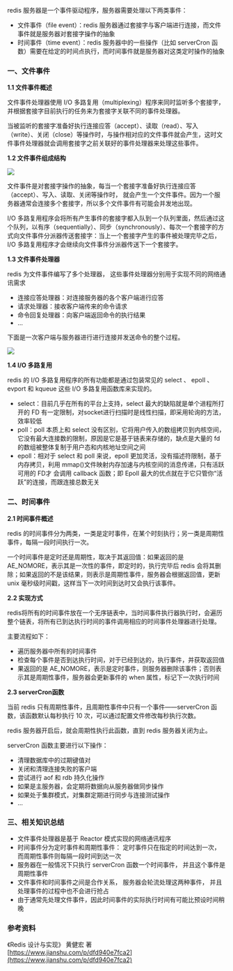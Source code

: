 redis 服务器是一个事件驱动程序，服务器需要处理以下两类事件：
- 文件事件（file event）：redis 服务器通过套接字与客户端进行连接，而文件事件就是服务器对套接字操作的抽象
- 时间事件（time event）：redis 服务器中的一些操作（比如 serverCron 函数）需要在给定的时间点执行，而时间事件就是服务器对这类定时操作的抽象

### 一、文件事件

**1.1 文件事件概述**

文件事件处理器使用 I/O 多路复用（multiplexing）程序来同时监听多个套接字，并根据套接字目前执行的任务来为套接字关联不同的事件处理器。

当被监听的套接字准备好执行连接应答（accept）、读取（read）、写入（write）、关闭（close）等操作时，与操作相对应的文件事件就会产生，这时文件事件处理器就会调用套接字之前关联好的事件处理器来处理这些事件。

**1.2 文件事件组成结构**

![](http://redisbook.com/_images/graphviz-f0d024ca2782cbbe20e2cd1e52540d92f64b3a37.png)

文件事件是对套接字操作的抽象，每当一个套接字准备好执行连接应答（accept）、写入、读取、关闭等操作时， 就会产生一个文件事件。因为一个服务器通常会连接多个套接字，所以多个文件事件有可能会并发地出现。

I/O 多路复用程序会将所有产生事件的套接字都入队到一个队列里面，然后通过这个队列，以有序（sequentially）、同步（synchronously）、每次一个套接字的方式向文件事件分派器传送套接字：当上一个套接字产生的事件被处理完毕之后，I/O 多路复用程序才会继续向文件事件分派器传送下一个套接字。

**1.3 文件事件处理器**

redis 为文件事件编写了多个处理器， 这些事件处理器分别用于实现不同的网络通讯需求

- 连接应答处理器：对连接服务器的各个客户端进行应答
- 请求处理器：接收客户端传来的命令请求
- 命令回复处理器：向客户端返回命令的执行结果
- ...

下面是一次客户端与服务器进行进行连接并发送命令的整个过程。

![](http://redisbook.com/_images/graphviz-ecd9b3ff243e2f34204c0f9f2a590058bf262d84.png)

**1.4 I/O 多路复用**

redis 的 I/O 多路复用程序的所有功能都是通过包装常见的 select 、 epoll 、 evport 和 kqueue 这些 I/O 多路复用函数库来实现的。
 
- select：目前几乎在所有的平台上支持，select 最大的缺陷就是单个进程所打开的 FD 有一定限制，对socket进行扫描时是线性扫描，即采用轮询的方法，效率较低
- poll：poll 本质上和 select 没有区别，它将用户传入的数组拷贝到内核空间，它没有最大连接数的限制，原因是它是基于链表来存储的，缺点是大量的 fd 的数组被整体复制于用户态和内核地址空间之间
- epoll：相对于 select 和 poll 来说，epoll 更加灵活，没有描述符限制，基于内存拷贝，利用 mmap()文件映射内存加速与内核空间的消息传递，只有活跃可用的 FD才 会调用 callback 函数；即 Epoll 最大的优点就在于它只管你“活跃”的连接，而跟连接总数无关

### 二、时间事件

**2.1 时间事件概述**

redis 的时间事件分为两类，一类是定时事件，在某个时刻执行；另一类是周期性事件，每隔一段时间执行一次。

 一个时间事件是定时还是周期性，取决于其返回值：如果返回的是 AE_NOMORE，表示其是一次性的事件，即定时的，执行完毕后 redis 会将其删除；如果返回的不是该结果，则表示是周期性事件，服务器会根据返回值，更新 unix 毫秒级时间戳，这样当下一次时间到达时又会执行该事件。

**2.2 实现方式**

 redis将所有的时间事件放在一个无序链表中，当时间事件执行器执行时，会遍历整个链表，将所有已到达执行时间的事件调用相应的时间事件处理器进行处理。

 主要流程如下：

 - 遍历服务器中所有的时间事件
 - 检查每个事件是否到达执行时间，对于已经到达的，执行事件，并获取返回值
 - 果返回的是 AE_NOMORE，表示是定时事件，则服务器删除该事件；否则表示其是周期性事件，服务器会更新事件的 when 属性，标记下一次执行时间

**2.3 serverCron函数**

当前 redis 只有周期性事件，且周期性事件中只有一个事件——serverCron 函数，该函数默认每秒执行 10 次，可以通过配置文件修改每秒执行次数。

redis 服务器开启后，就会周期性执行此函数，直到 redis 服务器关闭为止。

serverCron 函数主要进行以下操作：

- 清理数据库中的过期键值对
- 关闭和清理连接失败的客户端
- 尝试进行 aof 和 rdb 持久化操作
- 如果是主服务器，会定期将数据向从服务器做同步操作
- 如果处于集群模式，对集群定期进行同步与连接测试操作
- ...

### 三、相关知识总结

- 文件事件处理器是基于 Reactor 模式实现的网络通讯程序
- 时间事件分为定时事件和周期性事件： 定时事件只在指定的时间达到一次， 而周期性事件则每隔一段时间到达一次
- 服务器在一般情况下只执行 serverCron 函数一个时间事件， 并且这个事件是周期性事件
- 文件事件和时间事件之间是合作关系， 服务器会轮流处理这两种事件， 并且处理事件的过程中也不会进行抢占
- 由于通常先处理文件事件，因此时间事件的实际执行时间有可能比预设时间稍晚

### 参考资料

《Redis 设计与实现》 黄健宏 著 <br>
[https://www.jianshu.com/p/dfd940e7fca2](https://www.jianshu.com/p/dfd940e7fca2)